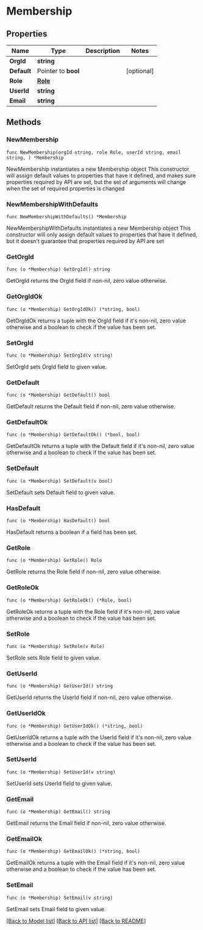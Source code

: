 # Membership

## Properties

Name | Type | Description | Notes
------------ | ------------- | ------------- | -------------
**OrgId** | **string** |  | 
**Default** | Pointer to **bool** |  | [optional] 
**Role** | [**Role**](Role.md) |  | 
**UserId** | **string** |  | 
**Email** | **string** |  | 

## Methods

### NewMembership

`func NewMembership(orgId string, role Role, userId string, email string, ) *Membership`

NewMembership instantiates a new Membership object
This constructor will assign default values to properties that have it defined,
and makes sure properties required by API are set, but the set of arguments
will change when the set of required properties is changed

### NewMembershipWithDefaults

`func NewMembershipWithDefaults() *Membership`

NewMembershipWithDefaults instantiates a new Membership object
This constructor will only assign default values to properties that have it defined,
but it doesn't guarantee that properties required by API are set

### GetOrgId

`func (o *Membership) GetOrgId() string`

GetOrgId returns the OrgId field if non-nil, zero value otherwise.

### GetOrgIdOk

`func (o *Membership) GetOrgIdOk() (*string, bool)`

GetOrgIdOk returns a tuple with the OrgId field if it's non-nil, zero value otherwise
and a boolean to check if the value has been set.

### SetOrgId

`func (o *Membership) SetOrgId(v string)`

SetOrgId sets OrgId field to given value.


### GetDefault

`func (o *Membership) GetDefault() bool`

GetDefault returns the Default field if non-nil, zero value otherwise.

### GetDefaultOk

`func (o *Membership) GetDefaultOk() (*bool, bool)`

GetDefaultOk returns a tuple with the Default field if it's non-nil, zero value otherwise
and a boolean to check if the value has been set.

### SetDefault

`func (o *Membership) SetDefault(v bool)`

SetDefault sets Default field to given value.

### HasDefault

`func (o *Membership) HasDefault() bool`

HasDefault returns a boolean if a field has been set.

### GetRole

`func (o *Membership) GetRole() Role`

GetRole returns the Role field if non-nil, zero value otherwise.

### GetRoleOk

`func (o *Membership) GetRoleOk() (*Role, bool)`

GetRoleOk returns a tuple with the Role field if it's non-nil, zero value otherwise
and a boolean to check if the value has been set.

### SetRole

`func (o *Membership) SetRole(v Role)`

SetRole sets Role field to given value.


### GetUserId

`func (o *Membership) GetUserId() string`

GetUserId returns the UserId field if non-nil, zero value otherwise.

### GetUserIdOk

`func (o *Membership) GetUserIdOk() (*string, bool)`

GetUserIdOk returns a tuple with the UserId field if it's non-nil, zero value otherwise
and a boolean to check if the value has been set.

### SetUserId

`func (o *Membership) SetUserId(v string)`

SetUserId sets UserId field to given value.


### GetEmail

`func (o *Membership) GetEmail() string`

GetEmail returns the Email field if non-nil, zero value otherwise.

### GetEmailOk

`func (o *Membership) GetEmailOk() (*string, bool)`

GetEmailOk returns a tuple with the Email field if it's non-nil, zero value otherwise
and a boolean to check if the value has been set.

### SetEmail

`func (o *Membership) SetEmail(v string)`

SetEmail sets Email field to given value.



[[Back to Model list]](../README.md#documentation-for-models) [[Back to API list]](../README.md#documentation-for-api-endpoints) [[Back to README]](../README.md)


